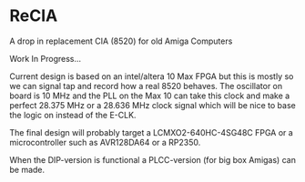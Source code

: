 # ReCIA
A drop in replacement CIA (8520) for old Amiga Computers

Work In Progress...

Current design is based on an intel/altera 10 Max FPGA but this is mostly so we can signal tap and record how a real 8520 behaves.
The oscillator on board is 10 MHz and the PLL on the Max 10 can take this clock and make a perfect 28.375 MHz or a 28.636 MHz clock signal which will be nice to base the logic on instead of the E-CLK.

The final design will probably target a LCMXO2-640HC-4SG48C FPGA or a microcontroller such as AVR128DA64 or a RP2350.

When the DIP-version is functional a PLCC-version (for big box Amigas) can be made.
